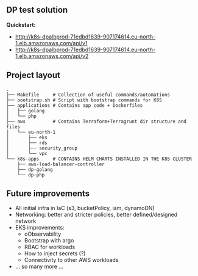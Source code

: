 ## DP test solution

**Quickstart:**
- http://k8s-dpalbprod-71edbd1639-907174614.eu-north-1.elb.amazonaws.com/api/v1
- http://k8s-dpalbprod-71edbd1639-907174614.eu-north-1.elb.amazonaws.com/api/v2

## Project layout
```shell
.
├── Makefile     # Collection of useful commands/automations
├── bootstrap.sh # Script with bootstrap commands for K8S
├── applications # Contains app code + Dockerfiles
│   ├── golang
│   └── php
├── aws          # Contains Terraform+Terragrunt dir structure and files
│   └── eu-north-1
│       ├── eks
│       ├── rds
│       ├── security_group
│       └── vpc
└── k8s-apps     # CONTAINS HELM CHARTS INSTALLED IN THE K8S CLUSTER
    ├── aws-load-balancer-controller
    ├── dp-golang
    └── dp-php

```
## Future improvements

- All initial infra in IaC (s3, bucketPolicy, iam, dynamoDN)
- Networking: better and stricter policies, better defined/designed network
- EKS improvements: 
  - oObservability
  - Bootstrap with argo
  - RBAC for workloads
  - How to inject secrets (?)
  - Connectivity to other AWS workloads
- ... so many more ...